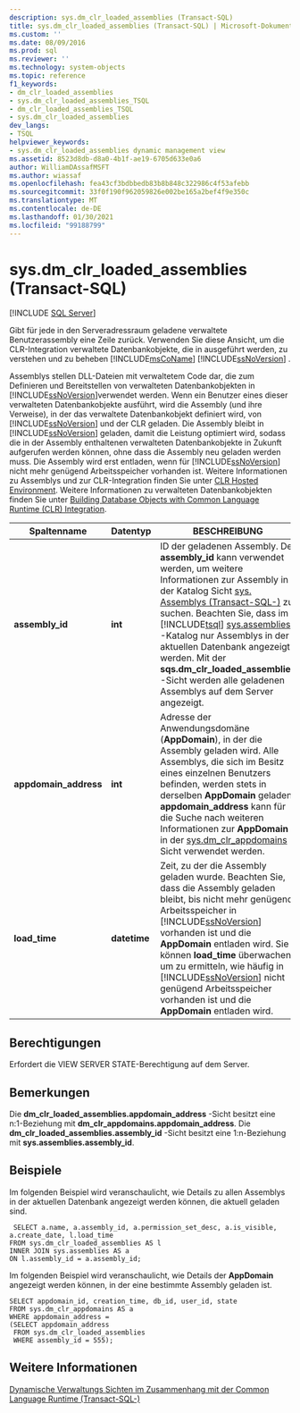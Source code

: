 ```yaml
---
description: sys.dm_clr_loaded_assemblies (Transact-SQL)
title: sys.dm_clr_loaded_assemblies (Transact-SQL) | Microsoft-Dokumentation
ms.custom: ''
ms.date: 08/09/2016
ms.prod: sql
ms.reviewer: ''
ms.technology: system-objects
ms.topic: reference
f1_keywords:
- dm_clr_loaded_assemblies
- sys.dm_clr_loaded_assemblies_TSQL
- dm_clr_loaded_assemblies_TSQL
- sys.dm_clr_loaded_assemblies
dev_langs:
- TSQL
helpviewer_keywords:
- sys.dm_clr_loaded_assemblies dynamic management view
ms.assetid: 8523d8db-d8a0-4b1f-ae19-6705d633e0a6
author: WilliamDAssafMSFT
ms.author: wiassaf
ms.openlocfilehash: fea43cf3bdbbedb83b8b848c322986c4f53afebb
ms.sourcegitcommit: 33f0f190f962059826e002be165a2bef4f9e350c
ms.translationtype: MT
ms.contentlocale: de-DE
ms.lasthandoff: 01/30/2021
ms.locfileid: "99188799"
---
```

# <a name="sysdm_clr_loaded_assemblies-transact-sql"></a>sys.dm_clr_loaded_assemblies (Transact-SQL)
[!INCLUDE [SQL Server](../../includes/applies-to-version/sqlserver.md)]

  Gibt für jede in den Serveradressraum geladene verwaltete Benutzerassembly eine Zeile zurück. Verwenden Sie diese Ansicht, um die CLR-Integration verwaltete Datenbankobjekte, die in ausgeführt werden, zu verstehen und zu beheben [!INCLUDE[msCoName](../../includes/msconame-md.md)] [!INCLUDE[ssNoVersion](../../includes/ssnoversion-md.md)] .  
  
 Assemblys stellen DLL-Dateien mit verwaltetem Code dar, die zum Definieren und Bereitstellen von verwalteten Datenbankobjekten in [!INCLUDE[ssNoVersion](../../includes/ssnoversion-md.md)]verwendet werden. Wenn ein Benutzer eines dieser verwalteten Datenbankobjekte ausführt, wird die Assembly (und ihre Verweise), in der das verwaltete Datenbankobjekt definiert wird, von [!INCLUDE[ssNoVersion](../../includes/ssnoversion-md.md)] und der CLR geladen. Die Assembly bleibt in [!INCLUDE[ssNoVersion](../../includes/ssnoversion-md.md)] geladen, damit die Leistung optimiert wird, sodass die in der Assembly enthaltenen verwalteten Datenbankobjekte in Zukunft aufgerufen werden können, ohne dass die Assembly neu geladen werden muss. Die Assembly wird erst entladen, wenn für [!INCLUDE[ssNoVersion](../../includes/ssnoversion-md.md)] nicht mehr genügend Arbeitsspeicher vorhanden ist. Weitere Informationen zu Assemblys und zur CLR-Integration finden Sie unter [CLR Hosted Environment](../../relational-databases/clr-integration/clr-integration-architecture-clr-hosted-environment.md). Weitere Informationen zu verwalteten Datenbankobjekten finden Sie unter [Building Database Objects with Common Language Runtime &#40;CLR&#41; Integration](../../relational-databases/clr-integration/database-objects/building-database-objects-with-common-language-runtime-clr-integration.md).  

  
|Spaltenname|Datentyp|BESCHREIBUNG|  
|-----------------|---------------|-----------------|  
|**assembly_id**|**int**|ID der geladenen Assembly. Der **assembly_id** kann verwendet werden, um weitere Informationen zur Assembly in der Katalog Sicht [sys. Assemblys &#40;Transact-SQL-&#41;](../../relational-databases/system-catalog-views/sys-assemblies-transact-sql.md) zu suchen. Beachten Sie, dass im [!INCLUDE[tsql](../../includes/tsql-md.md)] [sys.assemblies](../../relational-databases/system-catalog-views/sys-assemblies-transact-sql.md) -Katalog nur Assemblys in der aktuellen Datenbank angezeigt werden. Mit der **sqs.dm_clr_loaded_assemblies** -Sicht werden alle geladenen Assemblys auf dem Server angezeigt.|  
|**appdomain_address**|**int**|Adresse der Anwendungsdomäne (**AppDomain**), in der die Assembly geladen wird. Alle Assemblys, die sich im Besitz eines einzelnen Benutzers befinden, werden stets in derselben **AppDomain** geladen. **appdomain_address** kann für die Suche nach weiteren Informationen zur **AppDomain** in der [sys.dm_clr_appdomains](../../relational-databases/system-dynamic-management-views/sys-dm-clr-appdomains-transact-sql.md) -Sicht verwendet werden.|  
|**load_time**|**datetime**|Zeit, zu der die Assembly geladen wurde. Beachten Sie, dass die Assembly geladen bleibt, bis nicht mehr genügend Arbeitsspeicher in [!INCLUDE[ssNoVersion](../../includes/ssnoversion-md.md)] vorhanden ist und die **AppDomain** entladen wird. Sie können **load_time** überwachen, um zu ermitteln, wie häufig in [!INCLUDE[ssNoVersion](../../includes/ssnoversion-md.md)] nicht genügend Arbeitsspeicher vorhanden ist und die **AppDomain** entladen wird.|  
  
## <a name="permissions"></a>Berechtigungen  
 Erfordert die VIEW SERVER STATE-Berechtigung auf dem Server.  
  
## <a name="remarks"></a>Bemerkungen  
 Die **dm_clr_loaded_assemblies.appdomain_address** -Sicht besitzt eine n:1-Beziehung mit  **dm_clr_appdomains.appdomain_address**. Die **dm_clr_loaded_assemblies.assembly_id** -Sicht besitzt eine 1:n-Beziehung mit **sys.assemblies.assembly_id**.  
  
## <a name="examples"></a>Beispiele  
 Im folgenden Beispiel wird veranschaulicht, wie Details zu allen Assemblys in der aktuellen Datenbank angezeigt werden können, die aktuell geladen sind.  
  
```  
 SELECT a.name, a.assembly_id, a.permission_set_desc, a.is_visible, a.create_date, l.load_time   
FROM sys.dm_clr_loaded_assemblies AS l   
INNER JOIN sys.assemblies AS a  
ON l.assembly_id = a.assembly_id;  
```  
  
 Im folgenden Beispiel wird veranschaulicht, wie Details der **AppDomain** angezeigt werden können, in der eine bestimmte Assembly geladen ist.  
  
```  
SELECT appdomain_id, creation_time, db_id, user_id, state  
FROM sys.dm_clr_appdomains AS a  
WHERE appdomain_address =   
(SELECT appdomain_address   
 FROM sys.dm_clr_loaded_assemblies  
 WHERE assembly_id = 555);  
```  
  
## <a name="see-also"></a>Weitere Informationen  
 [Dynamische Verwaltungs Sichten im Zusammenhang mit der Common Language Runtime &#40;Transact-SQL-&#41;](../../relational-databases/system-dynamic-management-views/common-language-runtime-related-dynamic-management-views-transact-sql.md)  
  
  

